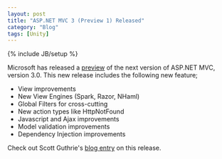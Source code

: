 ```yaml
---
layout: post
title: "ASP.NET MVC 3 (Preview 1) Released"
category: "Blog"
tags: [Unity]
---
```

{% include JB/setup %}

Microsoft has released a [preview](http://go.microsoft.com/fwlink/?LinkID=157073) of the next version of ASP.NET MVC, version 3.0\. This new release includes the following new feature;

*   View improvements
*   New View Engines (Spark, Razor, NHaml)
*   Global Filters for cross-cutting
*   New action types like HttpNotFound
*   Javascript and Ajax improvements
*   Model validation improvements
*   Dependency Injection improvements

Check out Scott Guthrie's [blog entry](http://weblogs.asp.net/scottgu/archive/2010/07/27/introducing-asp-net-mvc-3-preview-1.aspx) on this release.